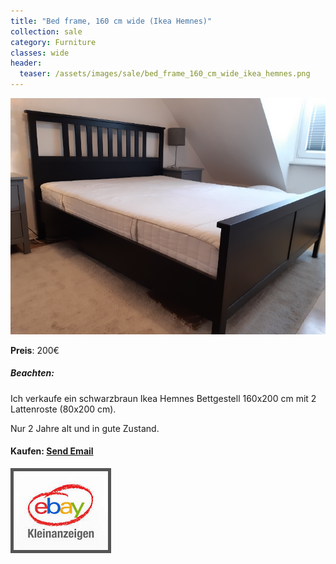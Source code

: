 ```yaml
---
title: "Bed frame, 160 cm wide (Ikea Hemnes)"
collection: sale
category: Furniture
classes: wide
header: 
  teaser: /assets/images/sale/bed_frame_160_cm_wide_ikea_hemnes.png
---
```




<a href="https://www.ebay-kleinanzeigen.de/s-anzeige/ikea-hemnes-bettgestell-160x200-cm-mit-lattenroste/1540599885-81-9420">
  <img src="/assets/images/sale/bed_frame_160_cm_wide_ikea_hemnes.png" alt="Bed frame, 160 cm wide (Ikea Hemnes)">
</a>

**Preis**: 200€

##### Beachten:
Ich verkaufe ein schwarzbraun Ikea Hemnes Bettgestell 160x200 cm mit 2 Lattenroste (80x200 cm). 

Nur 2 Jahre alt und in gute Zustand.

#### Kaufen: <a href = "mailto:digitaldasler@gmail.com?subject=Bed frame, 160 cm wide (Ikea Hemnes)">Send Email</a>

<a href="https://www.ebay-kleinanzeigen.de/s-anzeige/ikea-hemnes-bettgestell-160x200-cm-mit-lattenroste/1540599885-81-9420">
  <img src="/assets/images/ebay.png" alt="Ebay Kleinanzeigen" style="border: 5px solid #555">
</a>


